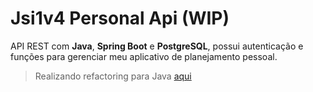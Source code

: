# Jsi1v4 Personal Api (WIP)

API REST com **Java**, **Spring Boot** e **PostgreSQL**, possui autenticação e funções para gerenciar meu aplicativo de planejamento pessoal.

> Realizando refactoring para Java [aqui](https://github.com/jsi1v4/my-api/tree/refact/java)
